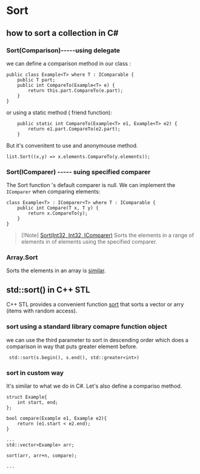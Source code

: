 # Sort
## how to sort a collection in C# 

### Sort(Comparison<T>)-----using delegate
we can define a comparison method in our class :
```og
public class Example<T> where T : IComparable {
    public T part;
    public int CompareTo(Example<T> e) {
        return this.part.CompareTo(e.part);
    }
}
```
or using a static method ( friend function):
``` og
    public static int CompareTo(Example<T> e1, Example<T> e2) {
        return e1.part.CompareTo(e2.part);
    }
```
But it's convenitent to use and anonymouse method.
``` og
list.Sort((x,y) => x.elements.CompareTo(y.elements));
```

### Sort(IComparer) ----- suing specified comparer

The Sort function 's default comparer is null. We can implement the ``IComparer`` when comparing elements:
```og
class Example<T> : IComparer<T> where T : IComparable {
    public int Compare(T x, T y) {
        return x.CompareTo(y);
    }
}
```
> [!Note] [Sort(Int32, Int32, IComparer<T>)](https://docs.microsoft.com/en-us/dotnet/api/system.collections.generic.list-1.sort?view=netframework-4.8#System_Collections_Generic_List_1_Sort_System_Int32_System_Int32_System_Collections_Generic_IComparer__0__) 
> Sorts the elements in a range of elements in of elements using the specified comparer.

### Array.Sort
Sorts the elements in an array is [similar](https://docs.microsoft.com/en-us/dotnet/api/system.array.sort?view=netframework-4.8).




## std::sort() in C++ STL

C++ STL provides a convenient function [sort](https://en.cppreference.com/w/cpp/algorithm/sort) that sorts a vector or arry (items with random access).

### sort using a standard library comapre function object
we can use the third parameter to sort in descending order which does a comparison in way that puts greater element before.
``` og
 std::sort(s.begin(), s.end(), std::greater<int>)
````

### sort in custom way
It's similar to what we do in C#. Let's also define a compariso method.
```
struct Example{
    int start, end;
};

bool compare(Example e1, Example e2){
    return (e1.start < e2.end);
}

...
std::vector<Example> arr;

sort(arr, arr+n, compare);

...
```




